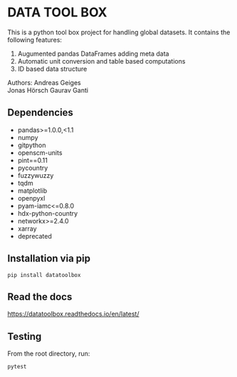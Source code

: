 DATA TOOL BOX
=====================

This is a python tool box project for handling global datasets. It contains the following features:

1. Augumented pandas DataFrames adding meta data
2. Automatic unit conversion and table based computations
3. ID based data structure

Authors:
Andreas Geiges  
Jonas Hörsch
Gaurav Ganti

Dependencies
------------
- pandas>=1.0.0,<1.1
- numpy
- gitpython
- openscm-units
- pint==0.11
- pycountry
- fuzzywuzzy
- tqdm
- matplotlib
- openpyxl
- pyam-iamc<=0.8.0
- hdx-python-country
- networkx>=2.4.0
- xarray
- deprecated

Installation via pip
--------------------


    pip install datatoolbox

Read the docs
-------------
https://datatoolbox.readthedocs.io/en/latest/

Testing
----------

From the root directory, run:

    pytest


